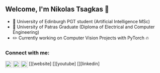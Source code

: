 ## Welcome, I'm Nikolas Tsagkas 👋 
- 📜 University of Edinburgh PGT student (Artificial Intelligence MSc)
- 📜 University of Patras Graduate (Diploma of Electrical and Computer Engineering) 
- ✏️ Currently working on Computer Vision Projects with PyTorch 🔥 

### Connect with me:

[<img align="left" alt="tsagkas" width="22px" src="tsagkas.github.io" />][website]
[<img align="left" alt="tsagkas | YouTube" width="22px" src="https://www.youtube.com/channel/UCxnsr-ysqmBSI5WJ384df7w" />][youtube]
[<img align="left" alt="tsagkas | LinkedIn" width="22px" src="https://www.linkedin.com/in/nikolas-tsagkas/" />][linkedin]
<br />
<br />


